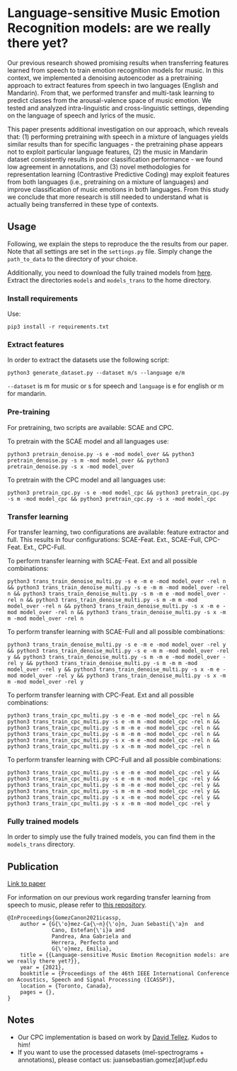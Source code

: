 # Language-sensitive Music Emotion Recognition models: are we really there yet?

Our previous research showed promising results when transferring features learned from speech to train emotion recognition models for music. 
In this context, we implemented a denoising autoencoder as a pretraining approach to extract features from speech in two languages (English and Mandarin). 
From that, we performed transfer and multi-task learning to predict classes from the arousal-valence space of music emotion. 
We tested and analyzed intra-linguistic and cross-linguistic settings, depending on the language of speech and lyrics of the music. 

This paper presents additional investigation on our approach, which reveals that: (1) performing pretraining with speech in a mixture of languages yields similar results than for specific languages - the pretraining phase appears not to exploit particular language features, (2) the music in Mandarin dataset consistently results in poor classification performance - we found low agreement in annotations, and (3) novel methodologies for representation learning (Contrastive Predictive Coding) may exploit features from both languages (i.e., pretraining on a mixture of languages) and improve classification of music emotions in both languages.
From this study we conclude that more research is still needed to understand what is actually being transferred in these type of contexts. 

## Usage
Following, we explain the steps to reproduce the the results from our paper. Note that all settings are set in the `settings.py` file. Simply change the `path_to_data` to the directory of your choice. 

Additionally, you need to download the fully trained models from [here](https://drive.google.com/file/d/12RVXvA53bQ70fRRCDc70iQZCF0EFSS4f/view?usp=sharing). Extract the directories `models` and `models_trans` to the home directory.

### Install requirements

Use:
```
pip3 install -r requirements.txt
```

### Extract features
In order to extract the datasets use the following script: 

```
python3 generate_dataset.py --dataset m/s --language e/m
```
`--dataset` is m for music or s for speech and `language` is e for english or m for mandarin.

### Pre-training
For pretraining, two scripts are available: SCAE and CPC.

To pretrain with the SCAE model and all languages use:
```
python3 pretrain_denoise.py -s e -mod model_over && python3 pretrain_denoise.py -s m -mod model_over && python3 pretrain_denoise.py -s x -mod model_over 
```

To pretrain with the CPC model and all languages use:
```
python3 pretrain_cpc.py -s e -mod model_cpc && python3 pretrain_cpc.py -s m -mod model_cpc && python3 pretrain_cpc.py -s x -mod model_cpc 
```

### Transfer learning

For transfer learning, two configurations are available: feature extractor and full. This results in four configurations: SCAE-Feat. Ext., SCAE-Full, CPC-Feat. Ext., CPC-Full.

To perform transfer learning with SCAE-Feat. Ext and all possible combinations:
```
python3 trans_train_denoise_multi.py -s e -m e -mod model_over -rel n && python3 trans_train_denoise_multi.py -s e -m m -mod model_over -rel n && python3 trans_train_denoise_multi.py -s m -m e -mod model_over -rel n && python3 trans_train_denoise_multi.py -s m -m m -mod model_over -rel n && python3 trans_train_denoise_multi.py -s x -m e -mod model_over -rel n && python3 trans_train_denoise_multi.py -s x -m m -mod model_over -rel n
```
To perform transfer learning with SCAE-Full and all possible combinations:
```
python3 trans_train_denoise_multi.py -s e -m e -mod model_over -rel y && python3 trans_train_denoise_multi.py -s e -m m -mod model_over -rel y && python3 trans_train_denoise_multi.py -s m -m e -mod model_over -rel y && python3 trans_train_denoise_multi.py -s m -m m -mod model_over -rel y && python3 trans_train_denoise_multi.py -s x -m e -mod model_over -rel y && python3 trans_train_denoise_multi.py -s x -m m -mod model_over -rel y
```
To perform transfer learning with CPC-Feat. Ext and all possible combinations:
```
python3 trans_train_cpc_multi.py -s e -m e -mod model_cpc -rel n && python3 trans_train_cpc_multi.py -s e -m m -mod model_cpc -rel n && python3 trans_train_cpc_multi.py -s m -m e -mod model_cpc -rel n && python3 trans_train_cpc_multi.py -s m -m m -mod model_cpc -rel n && python3 trans_train_cpc_multi.py -s x -m e -mod model_cpc -rel n && python3 trans_train_cpc_multi.py -s x -m m -mod model_cpc -rel n
```
To perform transfer learning with CPC-Full and all possible combinations:
```
python3 trans_train_cpc_multi.py -s e -m e -mod model_cpc -rel y && python3 trans_train_cpc_multi.py -s e -m m -mod model_cpc -rel y && python3 trans_train_cpc_multi.py -s m -m e -mod model_cpc -rel y && python3 trans_train_cpc_multi.py -s m -m m -mod model_cpc -rel y && python3 trans_train_cpc_multi.py -s x -m e -mod model_cpc -rel y && python3 trans_train_cpc_multi.py -s x -m m -mod model_cpc -rel y
```

### Fully trained models

In order to simply use the fully trained models, you can find them in the `models_trans` directory.

## Publication
[Link to paper](https://github.com/juansgomez87/lang-sens-mer/tree/master/ICASSP2021_JSGC.pdf)

For information on our previous work regarding transfer learning from speech to music, please refer to [this repository](https://github.com/juansgomez87/quad-pred).

```
@InProceedings{GomezCanon2021icassp,
    author = {G{\'o}mez-Ca{\~n}{\'o}n, Juan Sebasti{\'a}n  and
              Cano, Estefan{\'i}a and 
              Pandrea, Ana Gabriela and 
              Herrera, Perfecto and 
              G{\'o}mez, Emilia},
    title = {{Language-sensitive Music Emotion Recognition models: are we really there yet?}},
    year = {2021},
    booktitle = {Proceedings of the 46th IEEE International Conference on Acoustics, Speech and Signal Processing (ICASSP)},
    location = {Toronto, Canada},
    pages = {},
}
```

## Notes
- Our CPC implementation is based on work by [David Tellez](https://github.com/davidtellez/contrastive-predictive-coding). Kudos to him!
- If you want to use the processed datasets (mel-spectrograms + annotations), please contact us: juansebastian.gomez[at]upf.edu

